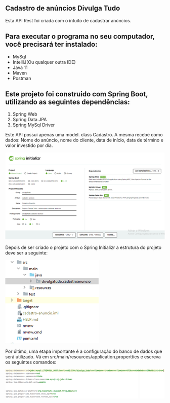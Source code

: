 ## Cadastro de anúncios Divulga Tudo

Esta API Rest foi criada com o intuito de cadastrar anúncios.

## Para executar o programa no seu computador, você precisará ter instalado:
- MySql
- IntelliJ(Ou qualquer outra IDE) 
- Java 11
- Maven
- Postman

## Este projeto foi construido com Spring Boot, utilizando as seguintes dependências:
1. Spring Web 
2. Spring Data JPA
3. Spring MySql Driver

Este API possui apenas uma model. class Cadastro. A mesma recebe como dados: Nome do anúncio, nome do cliente, data de início, data de término e valor investido por dia. 

![Configuração do Spring com Spring Initializr](https://github.com/anaMelem/assets/blob/4e730b3e4a3d6c4b79f0b1a6df28a992b0c54c53/configura%C3%A7%C3%B5es%20Spring.png)

Depois de ser criado o projeto com o Spring Initializr a estrutura do projeto deve ser a seguinte: 

![Estrutura do projeto](https://github.com/anaMelem/assets/blob/901abf5b54be7dfbe7ee8287ff3564dbb3179e47/Setup%20monstor.PNG)

Por último, uma etapa importante é a configuração do banco de dados que será utilizado. Vá em src/main/resources/application.propertties e escreva os seguintes comandos:

![Comandos para criar o banco de dados](https://github.com/anaMelem/assets/blob/0195349d6215ae041b41024640f86c25a4140fdd/banco%20configuration.PNG)

